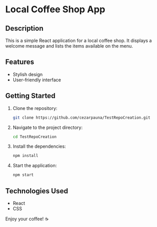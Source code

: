 # Local Coffee Shop App

## Description
This is a simple React application for a local coffee shop. It displays a welcome message and lists the items available on the menu.

## Features
- Stylish design
- User-friendly interface

## Getting Started
1. Clone the repository:
   ```bash
   git clone https://github.com/cezarpauna/TestRepoCreation.git
   ```
2. Navigate to the project directory:
   ```bash
   cd TestRepoCreation
   ```
3. Install the dependencies:
   ```bash
   npm install
   ```
4. Start the application:
   ```bash
   npm start
   ```

## Technologies Used
- React
- CSS

Enjoy your coffee! ☕